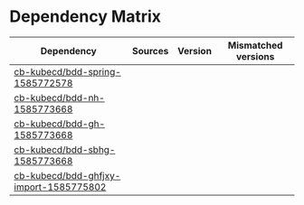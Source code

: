 # Dependency Matrix

Dependency | Sources | Version | Mismatched versions
---------- | ------- | ------- | -------------------
[cb-kubecd/bdd-spring-1585772578](https://github.com/cb-kubecd/bdd-spring-1585772578.git) |  | []() | 
[cb-kubecd/bdd-nh-1585773668](https://github.com/cb-kubecd/bdd-nh-1585773668.git) |  | []() | 
[cb-kubecd/bdd-gh-1585773668](https://github.com/cb-kubecd/bdd-gh-1585773668.git) |  | []() | 
[cb-kubecd/bdd-sbhg-1585773668](https://github.com/cb-kubecd/bdd-sbhg-1585773668.git) |  | []() | 
[cb-kubecd/bdd-ghfjxy-import-1585775802](https://github.com/cb-kubecd/bdd-ghfjxy-import-1585775802.git) |  | []() | 
